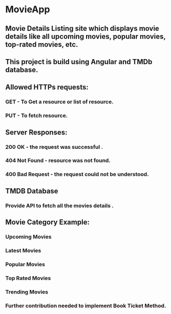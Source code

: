 # MovieApp

## Movie Details Listing site which displays movie details like all upcoming movies, popular movies, top-rated movies, etc. 
## This project is build using Angular and TMDb database.

## Allowed HTTPs requests:
### GET - To Get a resource or list of resource.
### PUT - To fetch resource.


## Server Responses: 
### 200 OK - the request was successful .
### 404 Not Found - resource was not found.
### 400 Bad Request - the request could not be understood.


## TMDB Database
### Provide API to fetch all the movies details .

## Movie Category Example:

### Upcoming Movies
### Latest Movies
### Popular Movies
### Top Rated Movies
### Trending Movies

### Further contribution needed to implement Book Ticket Method.
